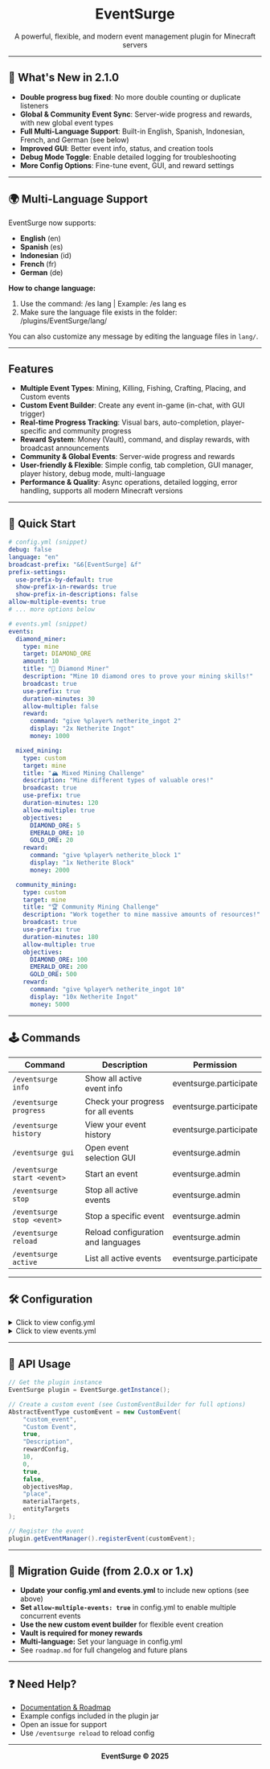 <div align="center">
  <h1>EventSurge</h1>
  <p>A powerful, flexible, and modern event management plugin for Minecraft servers</p>
</div>

---

## 🚀 What's New in 2.1.0
- **Double progress bug fixed**: No more double counting or duplicate listeners
- **Global & Community Event Sync**: Server-wide progress and rewards, with new global event types
- **Full Multi-Language Support**: Built-in English, Spanish, Indonesian, French, and German (see below)
- **Improved GUI**: Better event info, status, and creation tools
- **Debug Mode Toggle**: Enable detailed logging for troubleshooting
- **More Config Options**: Fine-tune event, GUI, and reward settings

---

## 🌍 Multi-Language Support
EventSurge now supports:
- **English** (en)
- **Spanish** (es)
- **Indonesian** (id)
- **French** (fr)
- **German** (de)

**How to change language:**
1. Use the command: /es lang <lang>  |  Example: /es lang es
2. Make sure the language file exists in the folder: /plugins/EventSurge/lang/

You can also customize any message by editing the language files in `lang/`.

---

## Features
- **Multiple Event Types**: Mining, Killing, Fishing, Crafting, Placing, and Custom events
- **Custom Event Builder**: Create any event in-game (in-chat, with GUI trigger)
- **Real-time Progress Tracking**: Visual bars, auto-completion, player-specific and community progress
- **Reward System**: Money (Vault), command, and display rewards, with broadcast announcements
- **Community & Global Events**: Server-wide progress and rewards
- **User-friendly & Flexible**: Simple config, tab completion, GUI manager, player history, debug mode, multi-language
- **Performance & Quality**: Async operations, detailed logging, error handling, supports all modern Minecraft versions

---

## 🏁 Quick Start
```yaml
# config.yml (snippet)
debug: false
language: "en"
broadcast-prefix: "&6[EventSurge] &f"
prefix-settings:
  use-prefix-by-default: true
  show-prefix-in-rewards: true
  show-prefix-in-descriptions: false
allow-multiple-events: true
# ... more options below
```

```yaml
# events.yml (snippet)
events:
  diamond_miner:
    type: mine
    target: DIAMOND_ORE
    amount: 10
    title: "💎 Diamond Miner"
    description: "Mine 10 diamond ores to prove your mining skills!"
    broadcast: true
    use-prefix: true
    duration-minutes: 30
    allow-multiple: false
    reward:
      command: "give %player% netherite_ingot 2"
      display: "2x Netherite Ingot"
      money: 1000

  mixed_mining:
    type: custom
    target: mine
    title: "🏔️ Mixed Mining Challenge"
    description: "Mine different types of valuable ores!"
    broadcast: true
    use-prefix: true
    duration-minutes: 120
    allow-multiple: true
    objectives:
      DIAMOND_ORE: 5
      EMERALD_ORE: 10
      GOLD_ORE: 20
    reward:
      command: "give %player% netherite_block 1"
      display: "1x Netherite Block"
      money: 2000

  community_mining:
    type: custom
    target: mine
    title: "🏆 Community Mining Challenge"
    description: "Work together to mine massive amounts of resources!"
    broadcast: true
    use-prefix: true
    duration-minutes: 180
    allow-multiple: true
    objectives:
      DIAMOND_ORE: 100
      EMERALD_ORE: 200
      GOLD_ORE: 500
    reward:
      command: "give %player% netherite_ingot 10"
      display: "10x Netherite Ingot"
      money: 5000
```

---

## 🕹️ Commands
| Command | Description | Permission |
|---------|-------------|------------|
| `/eventsurge info` | Show all active event info | eventsurge.participate |
| `/eventsurge progress` | Check your progress for all events | eventsurge.participate |
| `/eventsurge history` | View your event history | eventsurge.participate |
| `/eventsurge gui` | Open event selection GUI | eventsurge.admin |
| `/eventsurge start <event>` | Start an event | eventsurge.admin |
| `/eventsurge stop` | Stop all active events | eventsurge.admin |
| `/eventsurge stop <event>` | Stop a specific event | eventsurge.admin |
| `/eventsurge reload` | Reload configuration and languages | eventsurge.admin |
| `/eventsurge active` | List all active events | eventsurge.participate |

---

## 🛠️ Configuration
<details>
<summary>Click to view config.yml</summary>

```yaml
# EventSurge Configuration

debug: false
language: "en"
broadcast-prefix: "&6[EventSurge] &f"
prefix-settings:
  use-prefix-by-default: true
  show-prefix-in-rewards: true
  show-prefix-in-descriptions: false
messages:
  no-permission: "&cYou don't have permission to use this command!"
  event-start: "&aEvent has started: %event%"
  event-stop: "&cEvent has been stopped: %event%"
  event-complete: "&a%player% has completed the %event% event!"
  progress: "&7Progress: &e%current%&7/&e%target% &7%type%"
  event-reminder: "&7Event in progress: &e%event% &7- %description%"
  reward-announcement: "&a%player% has received &e%reward% &afor completing &6%event%! &7🎁"
  time-remaining: "&e%event% &7has &e%time% &7minutes remaining!"
  event-expired: "&cEvent &e%event% &chas expired!"
announce-sound: "ENTITY_EXPERIENCE_ORB_PICKUP"
reminder-sound: "BLOCK_NOTE_BLOCK_PLING"
auto-start: true
interval-seconds: 1800
announcement-interval: 300
allow-multiple-events: true
gui:
  title: "&8Event Manager"
  rows: 3
custom-events:
  max-duration: 1440
  max-objectives: 10
  allow-money-rewards: true
  allow-command-rewards: true
multiple-events:
  enabled: true
  max-concurrent: 5
  show-all-active: true
debug-settings:
  log-event-registration: true
  log-progress-updates: true
  log-reward-execution: true
  log-permission-checks: true
  log-configuration-loading: true
```
</details>

<details>
<summary>Click to view events.yml</summary>

```yaml
# Example events
events:
  diamond_miner:
    type: mine
    target: DIAMOND_ORE
    amount: 10
    title: "💎 Diamond Miner"
    description: "Mine 10 diamond ores to prove your mining skills!"
    broadcast: true
    use-prefix: true
    duration-minutes: 30
    allow-multiple: false
    reward:
      command: "give %player% netherite_ingot 2"
      display: "2x Netherite Ingot"
      money: 1000

  mixed_mining:
    type: custom
    target: mine
    title: "🏔️ Mixed Mining Challenge"
    description: "Mine different types of valuable ores!"
    broadcast: true
    use-prefix: true
    duration-minutes: 120
    allow-multiple: true
    objectives:
      DIAMOND_ORE: 5
      EMERALD_ORE: 10
      GOLD_ORE: 20
    reward:
      command: "give %player% netherite_block 1"
      display: "1x Netherite Block"
      money: 2000

  community_mining:
    type: custom
    target: mine
    title: "🏆 Community Mining Challenge"
    description: "Work together to mine massive amounts of resources!"
    broadcast: true
    use-prefix: true
    duration-minutes: 180
    allow-multiple: true
    objectives:
      DIAMOND_ORE: 100
      EMERALD_ORE: 200
      GOLD_ORE: 500
    reward:
      command: "give %player% netherite_ingot 10"
      display: "10x Netherite Ingot"
      money: 5000
```
</details>

---

## 🧩 API Usage
```java
// Get the plugin instance
EventSurge plugin = EventSurge.getInstance();

// Create a custom event (see CustomEventBuilder for full options)
AbstractEventType customEvent = new CustomEvent(
    "custom_event",
    "Custom Event",
    true,
    "Description",
    rewardConfig,
    10,
    0,
    true,
    false,
    objectivesMap,
    "place",
    materialTargets,
    entityTargets
);

// Register the event
plugin.getEventManager().registerEvent(customEvent);
```

---

## 🔄 Migration Guide (from 2.0.x or 1.x)
- **Update your config.yml and events.yml** to include new options (see above)
- **Set `allow-multiple-events: true`** in config.yml to enable multiple concurrent events
- **Use the new custom event builder** for flexible event creation
- **Vault is required for money rewards**
- **Multi-language:** Set your language in config.yml
- See `roadmap.md` for full changelog and future plans

---

## ❓ Need Help?
- [Documentation & Roadmap](./roadmap.md)
- Example configs included in the plugin jar
- Open an issue for support
- Use `/eventsurge reload` to reload config

---

<div align="center">
  <b>EventSurge &copy; 2025</b>
</div> 
